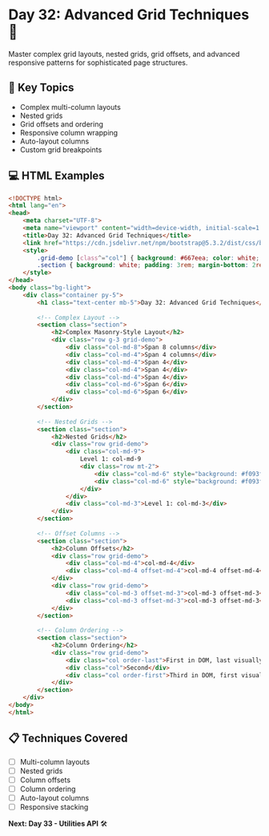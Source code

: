 # Day 32: Advanced Grid Techniques 📐

Master complex grid layouts, nested grids, grid offsets, and advanced responsive patterns for sophisticated page structures.

## 🎯 Key Topics
- Complex multi-column layouts
- Nested grids
- Grid offsets and ordering
- Responsive column wrapping
- Auto-layout columns
- Custom grid breakpoints

## 💻 HTML Examples

```html
<!DOCTYPE html>
<html lang="en">
<head>
    <meta charset="UTF-8">
    <meta name="viewport" content="width=device-width, initial-scale=1.0">
    <title>Day 32: Advanced Grid Techniques</title>
    <link href="https://cdn.jsdelivr.net/npm/bootstrap@5.3.2/dist/css/bootstrap.min.css" rel="stylesheet">
    <style>
        .grid-demo [class^="col"] { background: #667eea; color: white; padding: 1rem; margin-bottom: 1rem; border: 2px solid white; text-align: center; }
        .section { background: white; padding: 3rem; margin-bottom: 2rem; border-radius: 15px; box-shadow: 0 10px 30px rgba(0,0,0,0.1); }
    </style>
</head>
<body class="bg-light">
    <div class="container py-5">
        <h1 class="text-center mb-5">Day 32: Advanced Grid Techniques</h1>
        
        <!-- Complex Layout -->
        <section class="section">
            <h2>Complex Masonry-Style Layout</h2>
            <div class="row g-3 grid-demo">
                <div class="col-md-8">Span 8 columns</div>
                <div class="col-md-4">Span 4 columns</div>
                <div class="col-md-4">Span 4</div>
                <div class="col-md-4">Span 4</div>
                <div class="col-md-4">Span 4</div>
                <div class="col-md-6">Span 6</div>
                <div class="col-md-6">Span 6</div>
            </div>
        </section>
        
        <!-- Nested Grids -->
        <section class="section">
            <h2>Nested Grids</h2>
            <div class="row grid-demo">
                <div class="col-md-9">
                    Level 1: col-md-9
                    <div class="row mt-2">
                        <div class="col-md-6" style="background: #f093fb;">Level 2: col-md-6</div>
                        <div class="col-md-6" style="background: #f093fb;">Level 2: col-md-6</div>
                    </div>
                </div>
                <div class="col-md-3">Level 1: col-md-3</div>
            </div>
        </section>
        
        <!-- Offset Columns -->
        <section class="section">
            <h2>Column Offsets</h2>
            <div class="row grid-demo">
                <div class="col-md-4">col-md-4</div>
                <div class="col-md-4 offset-md-4">col-md-4 offset-md-4</div>
            </div>
            <div class="row grid-demo">
                <div class="col-md-3 offset-md-3">col-md-3 offset-md-3</div>
                <div class="col-md-3 offset-md-3">col-md-3 offset-md-3</div>
            </div>
        </section>
        
        <!-- Column Ordering -->
        <section class="section">
            <h2>Column Ordering</h2>
            <div class="row grid-demo">
                <div class="col order-last">First in DOM, last visually</div>
                <div class="col">Second</div>
                <div class="col order-first">Third in DOM, first visually</div>
            </div>
        </section>
    </div>
</body>
</html>
```

## 📋 Techniques Covered
- [ ] Multi-column layouts
- [ ] Nested grids
- [ ] Column offsets
- [ ] Column ordering
- [ ] Auto-layout columns
- [ ] Responsive stacking

**Next: Day 33 - Utilities API** 🛠️
